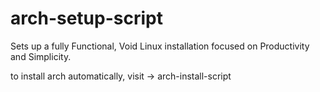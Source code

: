 # arch-setup-script
Sets up a fully Functional, Void Linux installation focused on Productivity and Simplicity.

to install arch automatically, visit -> arch-install-script
